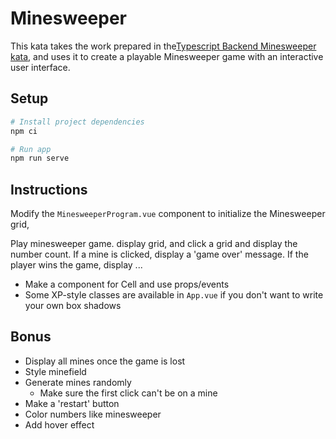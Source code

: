 # Minesweeper

This kata takes the work prepared in the[Typescript Backend Minesweeper kata](https://github.com/Kpler/typescript-katas/tree/main/typescript-backend-katas/src/minesweeper), and uses it to create a playable Minesweeper game with an interactive user interface.

## Setup

```sh
# Install project dependencies
npm ci

# Run app
npm run serve
```

## Instructions

Modify the `MinesweeperProgram.vue` component to initialize the Minesweeper grid, 

Play minesweeper game. display grid, and click a grid and display the number count. If a mine is clicked, display a 'game over' message. If the player wins the game, display ...

- Make a component for Cell and use props/events
- Some XP-style classes are available in `App.vue` if you don't want to write your own box shadows

## Bonus

- Display all mines once the game is lost
- Style minefield
- Generate mines randomly
  - Make sure the first click can't be on a mine
- Make a 'restart' button
- Color numbers like minesweeper
- Add hover effect

